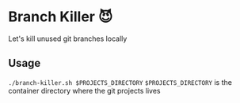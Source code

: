 # Branch Killer :smiling_imp:

Let's kill unused git branches locally

## Usage

`./branch-killer.sh $PROJECTS_DIRECTORY`
`$PROJECTS_DIRECTORY` is the container directory where the git projects lives
